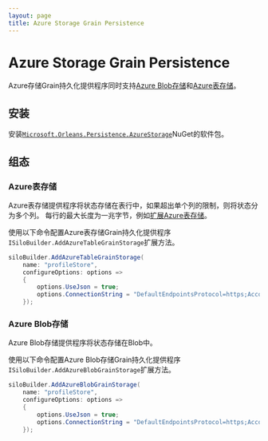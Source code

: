 ```yaml
---
layout: page
title: Azure Storage Grain Persistence
---
```


# Azure Storage Grain Persistence

Azure存储Grain持久化提供程序同时支持[Azure Blob存储](https://azure.microsoft.com/en-us/services/storage/blobs/)和[Azure表存储](https://azure.microsoft.com/en-us/services/storage/tables/)。

## 安装

安装[`Microsoft.Orleans.Persistence.AzureStorage`](https://www.nuget.org/packages/Microsoft.Orleans.Persistence.AzureStorage)NuGet的软件包。

## 组态

### Azure表存储

Azure表存储提供程序将状态存储在表行中，如果超出单个列的限制，则将状态分为多个列。 每行的最大长度为一兆字节，例如[扩展Azure表存储](https://docs.microsoft.com/en-us/azure/storage/common/storage-scalability-targets#azure-table-storage-scale-targets)。

使用以下命令配置Azure表存储Grain持久化提供程序`ISiloBuilder.AddAzureTableGrainStorage`扩展方法。

``` csharp
siloBuilder.AddAzureTableGrainStorage(
    name: "profileStore",
    configureOptions: options =>
    {
        options.UseJson = true;
        options.ConnectionString = "DefaultEndpointsProtocol=https;AccountName=data1;AccountKey=SOMETHING1";
    });
```

### Azure Blob存储

Azure Blob存储提供程序将状态存储在Blob中。

使用以下命令配置Azure Blob存储Grain持久化提供程序`ISiloBuilder.AddAzureBlobGrainStorage`扩展方法。

``` csharp
siloBuilder.AddAzureBlobGrainStorage(
    name: "profileStore",
    configureOptions: options =>
    {
        options.UseJson = true;
        options.ConnectionString = "DefaultEndpointsProtocol=https;AccountName=data1;AccountKey=SOMETHING1";
    });
```
